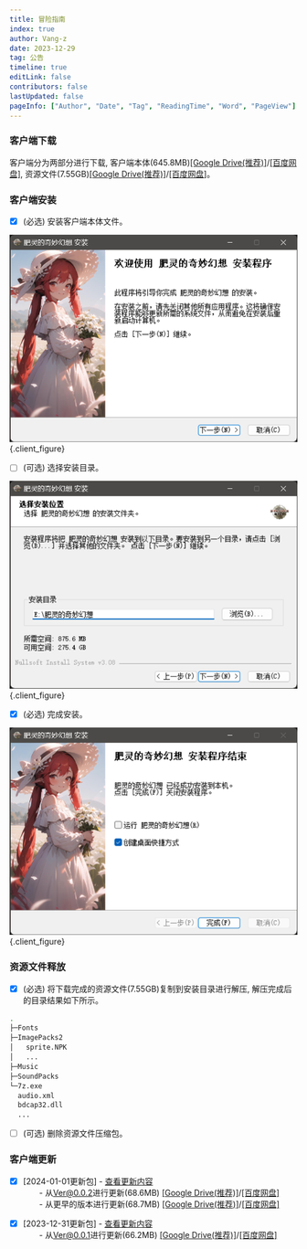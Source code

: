```yaml
---
title: 冒险指南
index: true
author: Vang-z
date: 2023-12-29
tag: 公告
timeline: true
editLink: false
contributors: false
lastUpdated: false
pageInfo: ["Author", "Date", "Tag", "ReadingTime", "Word", "PageView"]
---
```


### 客户端下载
客户端分为两部分进行下载, 客户端本体(645.8MB)[[Google Drive(推荐)]](https://drive.google.com/file/d/1dIywrwjLvRDt1vmqtAp5djkWuVl0mVMt/view)/[[百度网盘]](https://pan.baidu.com/s/1xRlKa6J41ddzYB6u-XGdrQ?pwd=mosj), 资源文件(7.55GB)[[Google Drive(推荐)]](https://drive.google.com/file/d/1CL2lrTruU1wh4Bm3tZz1hJ_wMZ-zIRp4/view)/[[百度网盘]](https://pan.baidu.com/s/1pSHdWmHTa19yCbR_qouEkg?pwd=q08t)。


### 客户端安装
- [x] <a>(必选)</a> 安装客户端本体文件。

![安装客户端本体文件](./assets/images/1_0.png)
{.client_figure}

- [ ] <a>(可选)</a> 选择安装目录。

![选择安装目录](./assets/images/2_0.png)
{.client_figure}

- [x] <a>(必选)</a> 完成安装。

![完成安装](./assets/images/3_0.png)
{.client_figure}


### 资源文件释放
- [x] <a>(必选)</a> 将下载完成的资源文件(7.55GB)复制到安装目录进行解压, 解压完成后的目录结果如下所示。

```bash
.
├─Fonts
├─ImagePacks2
│   sprite.NPK
│   ...
├─Music
├─SoundPacks
└─7z.exe
  audio.xml
  bdcap32.dll
  ...
```

- [ ] <a>(可选)</a> 删除资源文件压缩包。

### 客户端更新
- [x] [2024-01-01更新包] - [查看更新内容](../2024-01/76583657-d0f7-4f3f-b797-968832b06c3d.md)<br />　　- 从<a>Ver@0.0.2</a>进行更新(68.6MB) [[Google Drive(推荐)]](https://drive.google.com/file/d/1yTZXsbeD_InVAxmW6TyYH_PMketHEIEc/view)/[[百度网盘]](https://pan.baidu.com/s/1mhlq78dOE0U2rz-zSr4Ztg?pwd=d17p)<br />　　- 从<a>更早的版本</a>进行更新(68.7MB) [[Google Drive(推荐)]](https://drive.google.com/file/d/1fHUxLcG3LTQlEdaz0jhQ2zP-jPlZpqvb/view)/[[百度网盘]](https://pan.baidu.com/s/1AwbFW6gUG8P04skbfPbBOw?pwd=kfmk)

- [x] [2023-12-31更新包] - [查看更新内容](170243c1-608d-44a5-8608-6d78059ed11c.md)<br />　　- 从<a>Ver@0.0.1</a>进行更新(66.2MB) [[Google Drive(推荐)]](https://drive.google.com/file/d/1jJeGzkGf3XlVNVpvFBInQTfPPV2tRjN9/view)/[[百度网盘]](https://pan.baidu.com/s/1laB9nH9Z8_wbtS0t2bVoJQ?pwd=thw1)
